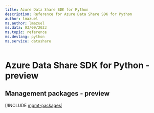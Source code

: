 ```yaml
---
title: Azure Data Share SDK for Python
description: Reference for Azure Data Share SDK for Python
author: lmazuel
ms.author: lmazuel
ms.data: 03/09/2023
ms.topic: reference
ms.devlang: python
ms.service: datashare
---
```

# Azure Data Share SDK for Python - preview

## Management packages - preview
[!INCLUDE [mgmt-packages](data-share-mgmt-index.md)]